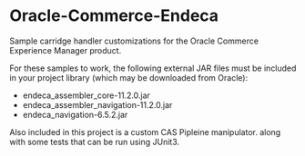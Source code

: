 # Oracle-Commerce-Endeca
Sample carridge handler customizations for the Oracle Commerce Experience Manager product.

For these samples to work, the following external JAR files must be included in your project library
(which may be downloaded from Oracle):

 * endeca_assembler_core-11.2.0.jar
 * endeca_assembler_navigation-11.2.0.jar
 * endeca_navigation-6.5.2.jar

Also included in this project is a custom CAS Pipleine manipulator. along with some tests that can be run using JUnit3.
